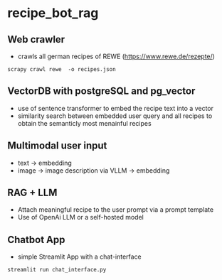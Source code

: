 # recipe_bot_rag

## Web crawler
* crawls all german recipes of REWE (https://www.rewe.de/rezepte/)
```
scrapy crawl rewe  -o recipes.json
```
## VectorDB with postgreSQL and pg_vector
* use of sentence transformer to embed the recipe text into a vector
* similarity search between embedded user query and all recipes 
to obtain the semanticly most menainful recipes

## Multimodal user input
* text -> embedding
* image -> image description via VLLM -> embedding

## RAG + LLM
* Attach meaningful recipe to the user prompt via a prompt template
* Use of OpenAi LLM or a self-hosted model

## Chatbot App
* simple Streamlit App with a chat-interface
```
streamlit run chat_interface.py
```